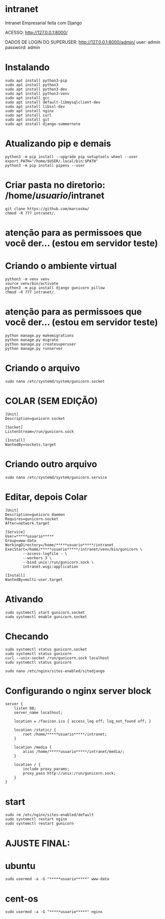 # intranet
Intranet Empresarial feita com Django

ACESSO:
    http://127.0.0.1:8000/

DADOS DE LOGIN DO SUPERUSER:
    http://127.0.0.1:8000/admin/
    user: admin
    password: admin

# Instalando
    sudo apt install python3-pip 
    sudo apt install python3 
    sudo apt install python3-dev 
    sudo apt install python3-venv 
    sudo apt install gcc 
    sudo apt install default-libmysqlclient-dev 
    sudo apt install libssl-dev 
    sudo apt install nginx 
    sudo apt install curl
    sudo apt install git
    sudo apt install django-summernote

# Atualizando pip e demais
    python3 -m pip install --upgrade pip setuptools wheel --user
    export PATH="/home/$USER/.local/bin:$PATH"
    python3 -m pip install pipenv --user

# Criar pasta no diretorio: /home/*****usuario*****/intranet
    git clone https://github.com/marcoskw/
    chmod -R 777 intranet/.
# atenção para as permissoes que você der... (estou em servidor teste)

# Criando o ambiente virtual
    python3 -m venv venv
    source venv/bin/activate
    python3 -m pip install django gunicorn pillow
    chmod -R 777 intranet/.
# atenção para as permissoes que você der... (estou em servidor teste)    
    python manage.py makemigrations
    python manage.py migrate
    python manage.py createsuperuser
    python manage.py runserver
    


# Criando o arquivo
    sudo nano /etc/systemd/system/gunicorn.socket
    
# COLAR (SEM EDIÇÃO)
    [Unit]
    Description=gunicorn socket

    [Socket]
    ListenStream=/run/gunicorn.sock

    [Install]
    WantedBy=sockets.target


# Criando outro arquivo
    sudo nano /etc/systemd/system/gunicorn.service

# Editar, depois Colar
    [Unit]
    Description=gunicorn daemon
    Requires=gunicorn.socket
    After=network.target

    [Service]
    User=*****usuario*****
    Group=www-data
    WorkingDirectory=/home/*****usuario*****/intranet
    ExecStart=/home/*****usuario*****/intranet/venv/bin/gunicorn \
            --access-logfile - \
            --workers 3 \
            --bind unix:/run/gunicorn.sock \
            intranet.wsgi:application

    [Install]
    WantedBy=multi-user.target

# Ativando
    sudo systemctl start gunicorn.socket
    sudo systemctl enable gunicorn.socket

# Checando
    sudo systemctl status gunicorn.socket
    sudo systemctl status gunicorn
    curl --unix-socket /run/gunicorn.sock localhost
    sudo systemctl status gunicorn

    sudo nano /etc/nginx/sites-enabled/sitedjango

# Configurando o nginx server block
    server {
        listen 80;
        server_name localhost;

        location = /favicon.ico { access_log off; log_not_found off; }
        
        location /static/ {
            root /home/*****usuario*****/intranet;
        }

        location /media {
            alias /home/*****usuario*****/intranet/media/;
        }

        location / {
            include proxy_params;
            proxy_pass http://unix:/run/gunicorn.sock;
        }
    }

# start
    sudo rm /etc/nginx/sites-enabled/default
    sudo systemctl restart nginx
    sudo systemctl restart gunicorn


# AJUSTE FINAL:
# ubuntu
    sudo usermod -a -G "*****usuario*****" www-data

# cent-os
    sudo usermod -a -G "*****usuario*****" nginx

